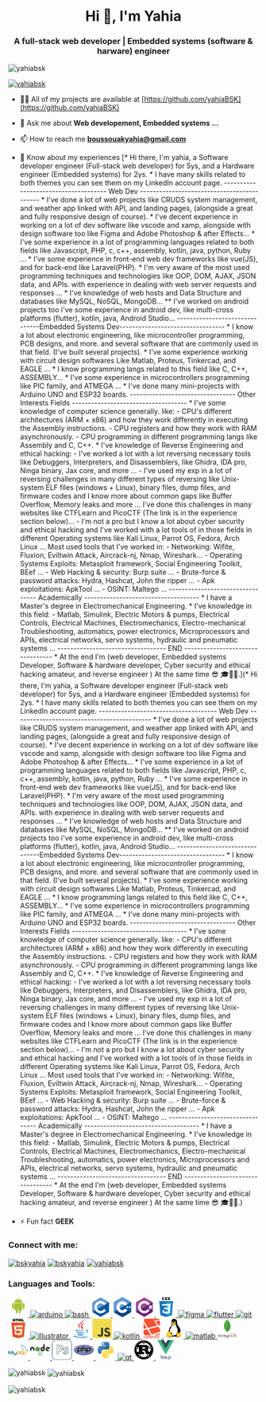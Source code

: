 <h1 align="center">Hi 👋, I'm Yahia</h1>
<h3 align="center">A full-stack web developer | Embedded systems (software & harware) engineer</h3>

<p align="left"> <img src="https://komarev.com/ghpvc/?username=yahiabsk&label=Profile%20views&color=0e75b6&style=flat" alt="yahiabsk" /> </p>

<p align="left"> <a href="https://github.com/ryo-ma/github-profile-trophy"><img src="https://github-profile-trophy.vercel.app/?username=yahiabsk" alt="yahiabsk" /></a> </p>

- 👨‍💻 All of my projects are available at [https://github.com/yahiaBSK](https://github.com/yahiaBSK)

- 💬 Ask me about **Web developement, Embedded systems ...**

- 📫 How to reach me **boussouakyahia@gmail.com**

- 📄 Know about my experiences [* Hi there, I'm yahia, a Software developer engineer (Full-stack web developer) for 5ys, and a Hardware engineer (Embedded systems) for 2ys. * I have many skills related to both themes you can see them on my LinkedIn account page. ------------------------------------- Web Dev ------------------------------------------- * I've done a lot of web projects like CRUDS system management, and weather app linked with API, and landing pages, (alongside a great and fully responsive design of course). * I've decent experience in working on a lot of dev software like vscode and xamp, alongside with design software too like Figma and Adobe Photoshop & after Effects... * I've some experience in a lot of programming languages related to both fields like Javascript, PHP, c, c++, assembly, kotlin, java, python, Ruby ... * I've some experience in front-end web dev frameworks like vue(JS), and for back-end like Laravel(PHP). * I'm very aware of the most used programming techniques and technologies like OOP, DOM, AJAX, JSON data, and APIs. with experience in dealing with web server requests and responses ... * I've knowledge of web hosts and Data Structure and databases like MySQL, NoSQL, MongoDB... ** I've worked on android projects too i've some experience in android dev, like multi-cross platforms (flutter), kotlin, java, Android Studio... -------------------------------Embedded Systems Dev--------------------------------- * I know a lot about electronic engineering, like microcontroller programming, PCB designs, and more. and several software that are commonly used in that field. (I've built several projects). * I've some experience working with circuit design softwares Like Matlab, Proteus, Tinkercad, and EAGLE ... * I know programming langs related to this field like C, C++, ASSEMBLY... * I've some experience in microcontrollers programming like PIC family, and ATMEGA ... * I've done many mini-projects with Arduino UNO and ESP32 boards. --------------------------------- Other Interests Fields ------------------------------------ * I've some knowledge of computer science generally. like: - CPU's different architectures (ARM + x86) and how they work differently in executing the Assembly instructions. - CPU registers and how they work with RAM asynchronously. - CPU programming in different programming langs like Assembly and C, C++. * I've knowledge of Reverse Engineering and ethical hacking: - I've worked a lot with a lot reversing necessary tools like Debuggers, Interpreters, and Disassemblers, like Ghidra, IDA pro, Ninga binary, Jax core, and more ... - I've used my exp in a lot of reversing challenges in many different types of reversing like Unix-system ELF files (windows + Linux), binary files, dump files, and firmware codes and I know more about common gaps like Buffer Overflow, Memory leaks and more ... I've done this challenges in many websites like CTFLearn and PicoCTF (The link is in the experience section below)... - I'm not a pro but I know a lot about cyber security and ethical hacking and I've worked with a lot tools of in those fields in different Operating systems like Kali Linux, Parrot OS, Fedora, Arch Linux ... Most used tools that I've worked in: - Networking: Wifite, Fluxion, Eviltwin Attack, Aircrack-nj, Nmap, Wireshark... - Operating Systems Exploits: Metasploit framework, Social Engineering Toolkit, BEef ... - Web Hacking & security: Burp suite ... - Brute-force & password attacks: Hydra, Hashcat, John the ripper ... - Apk exploitations: ApkTool ... - OSINT: Maltego ... --------------------------------- Academically ------------------------------------ * I have a Master's degree in Electromechanical Engineering. * I've knowledge in this field: - Matlab, Simulink, Electric Motors & pumps, Electrical Controls, Electrical Machines, Electromechanics, Electro-mechanical Troubleshooting, automatics, power electronics, Microprocessors and APIs, electrical networks, servo systems, hydraulic and pneumatic systems ... ---------------------------------- END --------------------------------- * At the end I'm (web developer, Embedded systems Developer, Software & hardware developer, Cyber security and ethical hacking amateur, and reverse engineer ) At the same time 😎 🎓🧑‍🎓.](* Hi there, I'm yahia, a Software developer engineer (Full-stack web developer) for 5ys, and a Hardware engineer (Embedded systems) for 2ys. * I have many skills related to both themes you can see them on my LinkedIn account page. ------------------------------------- Web Dev ------------------------------------------- * I've done a lot of web projects like CRUDS system management, and weather app linked with API, and landing pages, (alongside a great and fully responsive design of course). * I've decent experience in working on a lot of dev software like vscode and xamp, alongside with design software too like Figma and Adobe Photoshop & after Effects... * I've some experience in a lot of programming languages related to both fields like Javascript, PHP, c, c++, assembly, kotlin, java, python, Ruby ... * I've some experience in front-end web dev frameworks like vue(JS), and for back-end like Laravel(PHP). * I'm very aware of the most used programming techniques and technologies like OOP, DOM, AJAX, JSON data, and APIs. with experience in dealing with web server requests and responses ... * I've knowledge of web hosts and Data Structure and databases like MySQL, NoSQL, MongoDB... ** I've worked on android projects too i've some experience in android dev, like multi-cross platforms (flutter), kotlin, java, Android Studio... -------------------------------Embedded Systems Dev--------------------------------- * I know a lot about electronic engineering, like microcontroller programming, PCB designs, and more. and several software that are commonly used in that field. (I've built several projects). * I've some experience working with circuit design softwares Like Matlab, Proteus, Tinkercad, and EAGLE ... * I know programming langs related to this field like C, C++, ASSEMBLY... * I've some experience in microcontrollers programming like PIC family, and ATMEGA ... * I've done many mini-projects with Arduino UNO and ESP32 boards. --------------------------------- Other Interests Fields ------------------------------------ * I've some knowledge of computer science generally. like: - CPU's different architectures (ARM + x86) and how they work differently in executing the Assembly instructions. - CPU registers and how they work with RAM asynchronously. - CPU programming in different programming langs like Assembly and C, C++. * I've knowledge of Reverse Engineering and ethical hacking: - I've worked a lot with a lot reversing necessary tools like Debuggers, Interpreters, and Disassemblers, like Ghidra, IDA pro, Ninga binary, Jax core, and more ... - I've used my exp in a lot of reversing challenges in many different types of reversing like Unix-system ELF files (windows + Linux), binary files, dump files, and firmware codes and I know more about common gaps like Buffer Overflow, Memory leaks and more ... I've done this challenges in many websites like CTFLearn and PicoCTF (The link is in the experience section below)... - I'm not a pro but I know a lot about cyber security and ethical hacking and I've worked with a lot tools of in those fields in different Operating systems like Kali Linux, Parrot OS, Fedora, Arch Linux ... Most used tools that I've worked in: - Networking: Wifite, Fluxion, Eviltwin Attack, Aircrack-nj, Nmap, Wireshark... - Operating Systems Exploits: Metasploit framework, Social Engineering Toolkit, BEef ... - Web Hacking & security: Burp suite ... - Brute-force & password attacks: Hydra, Hashcat, John the ripper ... - Apk exploitations: ApkTool ... - OSINT: Maltego ... --------------------------------- Academically ------------------------------------ * I have a Master's degree in Electromechanical Engineering. * I've knowledge in this field: - Matlab, Simulink, Electric Motors & pumps, Electrical Controls, Electrical Machines, Electromechanics, Electro-mechanical Troubleshooting, automatics, power electronics, Microprocessors and APIs, electrical networks, servo systems, hydraulic and pneumatic systems ... ---------------------------------- END --------------------------------- * At the end I'm (web developer, Embedded systems Developer, Software & hardware developer, Cyber security and ethical hacking amateur, and reverse engineer ) At the same time 😎 🎓🧑‍🎓.)

- ⚡ Fun fact **GEEK**

<h3 align="left">Connect with me:</h3>
<p align="left">
<a href="https://fb.com/bskyahia" target="blank"><img align="center" src="https://raw.githubusercontent.com/rahuldkjain/github-profile-readme-generator/master/src/images/icons/Social/facebook.svg" alt="bskyahia" height="30" width="40" /></a>
<a href="https://instagram.com/bskyahia" target="blank"><img align="center" src="https://raw.githubusercontent.com/rahuldkjain/github-profile-readme-generator/master/src/images/icons/Social/instagram.svg" alt="bskyahia" height="30" width="40" /></a>
<a href="https://www.youtube.com/c/yahiabsk" target="blank"><img align="center" src="https://raw.githubusercontent.com/rahuldkjain/github-profile-readme-generator/master/src/images/icons/Social/youtube.svg" alt="yahiabsk" height="30" width="40" /></a>
</p>

<h3 align="left">Languages and Tools:</h3>
<p align="left"> <a href="https://developer.android.com" target="_blank" rel="noreferrer"> <img src="https://raw.githubusercontent.com/devicons/devicon/master/icons/android/android-original-wordmark.svg" alt="android" width="40" height="40"/> </a> <a href="https://www.arduino.cc/" target="_blank" rel="noreferrer"> <img src="https://cdn.worldvectorlogo.com/logos/arduino-1.svg" alt="arduino" width="40" height="40"/> </a> <a href="https://www.gnu.org/software/bash/" target="_blank" rel="noreferrer"> <img src="https://www.vectorlogo.zone/logos/gnu_bash/gnu_bash-icon.svg" alt="bash" width="40" height="40"/> </a> <a href="https://www.cprogramming.com/" target="_blank" rel="noreferrer"> <img src="https://raw.githubusercontent.com/devicons/devicon/master/icons/c/c-original.svg" alt="c" width="40" height="40"/> </a> <a href="https://www.w3schools.com/cpp/" target="_blank" rel="noreferrer"> <img src="https://raw.githubusercontent.com/devicons/devicon/master/icons/cplusplus/cplusplus-original.svg" alt="cplusplus" width="40" height="40"/> </a> <a href="https://www.w3schools.com/cs/" target="_blank" rel="noreferrer"> <img src="https://raw.githubusercontent.com/devicons/devicon/master/icons/csharp/csharp-original.svg" alt="csharp" width="40" height="40"/> </a> <a href="https://www.w3schools.com/css/" target="_blank" rel="noreferrer"> <img src="https://raw.githubusercontent.com/devicons/devicon/master/icons/css3/css3-original-wordmark.svg" alt="css3" width="40" height="40"/> </a> <a href="https://www.figma.com/" target="_blank" rel="noreferrer"> <img src="https://www.vectorlogo.zone/logos/figma/figma-icon.svg" alt="figma" width="40" height="40"/> </a> <a href="https://flutter.dev" target="_blank" rel="noreferrer"> <img src="https://www.vectorlogo.zone/logos/flutterio/flutterio-icon.svg" alt="flutter" width="40" height="40"/> </a> <a href="https://git-scm.com/" target="_blank" rel="noreferrer"> <img src="https://www.vectorlogo.zone/logos/git-scm/git-scm-icon.svg" alt="git" width="40" height="40"/> </a> <a href="https://www.w3.org/html/" target="_blank" rel="noreferrer"> <img src="https://raw.githubusercontent.com/devicons/devicon/master/icons/html5/html5-original-wordmark.svg" alt="html5" width="40" height="40"/> </a> <a href="https://www.adobe.com/in/products/illustrator.html" target="_blank" rel="noreferrer"> <img src="https://www.vectorlogo.zone/logos/adobe_illustrator/adobe_illustrator-icon.svg" alt="illustrator" width="40" height="40"/> </a> <a href="https://www.java.com" target="_blank" rel="noreferrer"> <img src="https://raw.githubusercontent.com/devicons/devicon/master/icons/java/java-original.svg" alt="java" width="40" height="40"/> </a> <a href="https://developer.mozilla.org/en-US/docs/Web/JavaScript" target="_blank" rel="noreferrer"> <img src="https://raw.githubusercontent.com/devicons/devicon/master/icons/javascript/javascript-original.svg" alt="javascript" width="40" height="40"/> </a> <a href="https://kotlinlang.org" target="_blank" rel="noreferrer"> <img src="https://www.vectorlogo.zone/logos/kotlinlang/kotlinlang-icon.svg" alt="kotlin" width="40" height="40"/> </a> <a href="https://laravel.com/" target="_blank" rel="noreferrer"> <img src="https://raw.githubusercontent.com/devicons/devicon/master/icons/laravel/laravel-plain-wordmark.svg" alt="laravel" width="40" height="40"/> </a> <a href="https://www.linux.org/" target="_blank" rel="noreferrer"> <img src="https://raw.githubusercontent.com/devicons/devicon/master/icons/linux/linux-original.svg" alt="linux" width="40" height="40"/> </a> <a href="https://www.mathworks.com/" target="_blank" rel="noreferrer"> <img src="https://upload.wikimedia.org/wikipedia/commons/2/21/Matlab_Logo.png" alt="matlab" width="40" height="40"/> </a> <a href="https://www.mongodb.com/" target="_blank" rel="noreferrer"> <img src="https://raw.githubusercontent.com/devicons/devicon/master/icons/mongodb/mongodb-original-wordmark.svg" alt="mongodb" width="40" height="40"/> </a> <a href="https://www.mysql.com/" target="_blank" rel="noreferrer"> <img src="https://raw.githubusercontent.com/devicons/devicon/master/icons/mysql/mysql-original-wordmark.svg" alt="mysql" width="40" height="40"/> </a> <a href="https://nodejs.org" target="_blank" rel="noreferrer"> <img src="https://raw.githubusercontent.com/devicons/devicon/master/icons/nodejs/nodejs-original-wordmark.svg" alt="nodejs" width="40" height="40"/> </a> <a href="https://www.photoshop.com/en" target="_blank" rel="noreferrer"> <img src="https://raw.githubusercontent.com/devicons/devicon/master/icons/photoshop/photoshop-line.svg" alt="photoshop" width="40" height="40"/> </a> <a href="https://www.php.net" target="_blank" rel="noreferrer"> <img src="https://raw.githubusercontent.com/devicons/devicon/master/icons/php/php-original.svg" alt="php" width="40" height="40"/> </a> <a href="https://www.python.org" target="_blank" rel="noreferrer"> <img src="https://raw.githubusercontent.com/devicons/devicon/master/icons/python/python-original.svg" alt="python" width="40" height="40"/> </a> <a href="https://www.qt.io/" target="_blank" rel="noreferrer"> <img src="https://upload.wikimedia.org/wikipedia/commons/0/0b/Qt_logo_2016.svg" alt="qt" width="40" height="40"/> </a> <a href="https://www.rust-lang.org" target="_blank" rel="noreferrer"> <img src="https://raw.githubusercontent.com/devicons/devicon/master/icons/rust/rust-plain.svg" alt="rust" width="40" height="40"/> </a> <a href="https://vuejs.org/" target="_blank" rel="noreferrer"> <img src="https://raw.githubusercontent.com/devicons/devicon/master/icons/vuejs/vuejs-original-wordmark.svg" alt="vuejs" width="40" height="40"/> </a> </p>

<p><img align="left" src="https://github-readme-stats.vercel.app/api/top-langs?username=yahiabsk&show_icons=true&locale=en&layout=compact" alt="yahiabsk" /></p>

<p>&nbsp;<img align="center" src="https://github-readme-stats.vercel.app/api?username=yahiabsk&show_icons=true&locale=en" alt="yahiabsk" /></p>

<p><img align="center" src="https://github-readme-streak-stats.herokuapp.com/?user=yahiabsk&" alt="yahiabsk" /></p>
